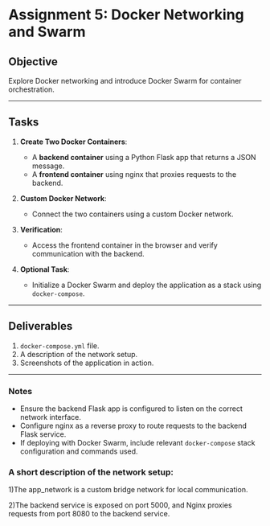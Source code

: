 # Assignment 5: Docker Networking and Swarm

## Objective
Explore Docker networking and introduce Docker Swarm for container orchestration.

---

## Tasks

1. **Create Two Docker Containers**:
   - A **backend container** using a Python Flask app that returns a JSON message.
   - A **frontend container** using nginx that proxies requests to the backend.

2. **Custom Docker Network**:
   - Connect the two containers using a custom Docker network.

3. **Verification**:
   - Access the frontend container in the browser and verify communication with the backend.

4. **Optional Task**:
   - Initialize a Docker Swarm and deploy the application as a stack using `docker-compose`.

---

## Deliverables
1. `docker-compose.yml` file.
2. A description of the network setup.
3. Screenshots of the application in action.

---

### Notes
- Ensure the backend Flask app is configured to listen on the correct network interface.
- Configure nginx as a reverse proxy to route requests to the backend Flask service.
- If deploying with Docker Swarm, include relevant `docker-compose` stack configuration and commands used.


### A short description of the network setup:

1)The app_network is a custom bridge network for local communication.

2)The backend service is exposed on port 5000, and Nginx proxies requests from port 8080 to the backend service.
